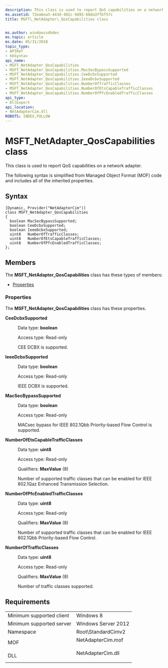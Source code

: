 ```yaml
---
description: This class is used to report QoS capabilities on a network adapter.
ms.assetid: 72ea6ea3-443d-492c-9d95-60da3ffbf57c
title: MSFT\_NetAdapter\_QosCapabilities class


ms.author: windowssdkdev
ms.topic: article
ms.date: 05/31/2018
topic_type: 
- APIRef
- kbSyntax
api_name: 
- MSFT_NetAdapter_QosCapabilities
- MSFT_NetAdapter_QosCapabilities.MacSecBypassSupported
- MSFT_NetAdapter_QosCapabilities.CeeDcbxSupported
- MSFT_NetAdapter_QosCapabilities.IeeeDcbxSupported
- MSFT_NetAdapter_QosCapabilities.NumberOfTrafficClasses
- MSFT_NetAdapter_QosCapabilities.NumberOfEtsCapableTrafficClasses
- MSFT_NetAdapter_QosCapabilities.NumberOfPfcEnabledTrafficClasses
api_type: 
- DllExport
api_location: 
- NetAdapterCim.dll
ROBOTS: INDEX,FOLLOW
---
```


# MSFT\_NetAdapter\_QosCapabilities class

This class is used to report QoS capabilities on a network adapter.

The following syntax is simplified from Managed Object Format (MOF) code and includes all of the inherited properties.

## Syntax

``` syntax
[Dynamic, Provider("NetAdapterCim")]
class MSFT_NetAdapter_QosCapabilities
{
  boolean MacSecBypassSupported;
  boolean CeeDcbxSupported;
  boolean IeeeDcbxSupported;
  uint8   NumberOfTrafficClasses;
  uint8   NumberOfEtsCapableTrafficClasses;
  uint8   NumberOfPfcEnabledTrafficClasses;
};
```

## Members

The **MSFT\_NetAdapter\_QosCapabilities** class has these types of members:

-   [Properties](#properties)

### Properties

The **MSFT\_NetAdapter\_QosCapabilities** class has these properties.

<dl> <dt>

**CeeDcbxSupported**
</dt> <dd> <dl> <dt>

Data type: **boolean**
</dt> <dt>

Access type: Read-only
</dt> </dl>

CEE DCBX is supported.

</dd> <dt>

**IeeeDcbxSupported**
</dt> <dd> <dl> <dt>

Data type: **boolean**
</dt> <dt>

Access type: Read-only
</dt> </dl>

IEEE DCBX is supported.

</dd> <dt>

**MacSecBypassSupported**
</dt> <dd> <dl> <dt>

Data type: **boolean**
</dt> <dt>

Access type: Read-only
</dt> </dl>

MACsec bypass for IEEE 802.1Qbb Priority-based Flow Control is supported.

</dd> <dt>

**NumberOfEtsCapableTrafficClasses**
</dt> <dd> <dl> <dt>

Data type: **uint8**
</dt> <dt>

Access type: Read-only
</dt> <dt>

Qualifiers: **MaxValue** (8)
</dt> </dl>

Number of supported traffic classes that can be enabled for IEEE 802.1Qaz Enhanced Transmission Selection.

</dd> <dt>

**NumberOfPfcEnabledTrafficClasses**
</dt> <dd> <dl> <dt>

Data type: **uint8**
</dt> <dt>

Access type: Read-only
</dt> <dt>

Qualifiers: **MaxValue** (8)
</dt> </dl>

Number of supported traffic classes that can be enabled for IEEE 802.1Qbb Priority-based Flow Control.

</dd> <dt>

**NumberOfTrafficClasses**
</dt> <dd> <dl> <dt>

Data type: **uint8**
</dt> <dt>

Access type: Read-only
</dt> <dt>

Qualifiers: **MaxValue** (8)
</dt> </dl>

Number of traffic classes supported.

</dd> </dl>

## Requirements



|                                     |                                                                                              |
|-------------------------------------|----------------------------------------------------------------------------------------------|
| Minimum supported client<br/> | Windows 8<br/>                                                                         |
| Minimum supported server<br/> | Windows Server 2012<br/>                                                               |
| Namespace<br/>                | Root\\StandardCimv2<br/>                                                               |
| MOF<br/>                      | <dl> <dt>NetAdapterCim.mof</dt> </dl> |
| DLL<br/>                      | <dl> <dt>NetAdapterCim.dll</dt> </dl> |



 

 





